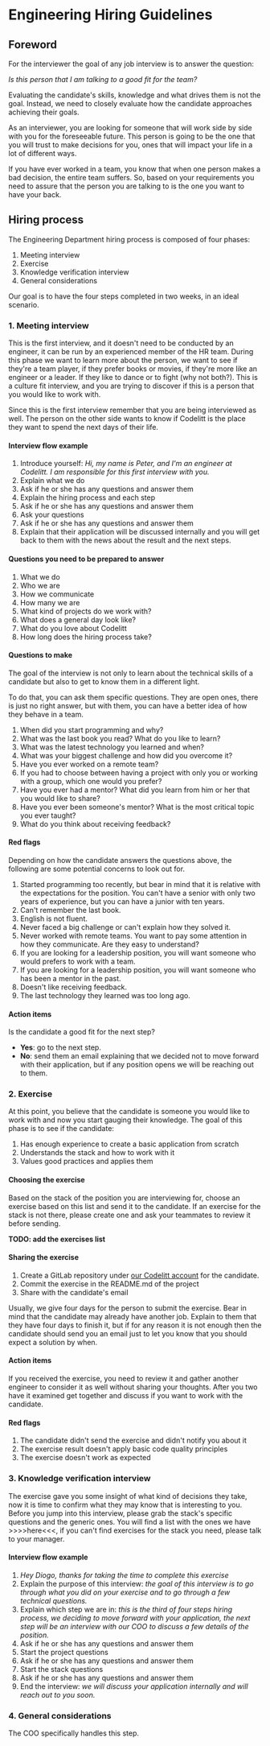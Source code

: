 # Engineering Hiring Guidelines

## Foreword

For the interviewer the goal of any job interview is to answer the question:

_Is this person that I am talking to a good fit for the team?_

Evaluating the candidate's skills, knowledge and what drives them is not the goal. Instead, we need to closely evaluate how the candidate approaches achieving their goals.

As an interviewer, you are looking for someone that will work side by side with you for the foreseeable future. This person is going to be the one that you will trust to make decisions for you, ones that will impact your life in a lot of different ways.

If you have ever worked in a team, you know that when one person makes a bad decision, the entire team suffers. So, based on your requirements you need to assure that the person you are talking to is the one you want to have your back.

## Hiring process

The Engineering Department hiring process is composed of four phases:

1. Meeting interview
2. Exercise
3. Knowledge verification interview
4. General considerations

Our goal is to have the four steps completed in two weeks, in an ideal scenario.

### 1. Meeting interview

This is the first interview, and it doesn't need to be conducted by an engineer, it can be run by an experienced member of the HR team. During this phase we want to learn more about the person, we want to see if they're a team player, if they prefer books or movies, if they're more like an engineer or a leader. If they like to dance or to fight (why not both?). This is a culture fit interview, and you are trying to discover if this is a person that you would like to work with.

Since this is the first interview remember that you are being interviewed as well. The person on the other side wants to know if Codelitt is the place they want to spend the next days of their life.

#### Interview flow example

1. Introduce yourself: _Hi, my name is Peter, and I'm an engineer at Codelitt. I am responsible for this first interview with you._
2. Explain what we do
3. Ask if he or she has any questions and answer them
4. Explain the hiring process and each step
5. Ask if he or she has any questions and answer them
6. Ask your questions
7. Ask if he or she has any questions and answer them
8. Explain that their application will be discussed internally and you will get back to them with the news about the result and the next steps.

#### Questions you need to be prepared to answer

1. What we do
2. Who we are
3. How we communicate
4. How many we are
5. What kind of projects do we work with?
6. What does a general day look like?
7. What do you love about Codelitt
8. How long does the hiring process take?

#### Questions to make

The goal of the interview is not only to learn about the technical skills of a candidate but also to get to know them in a different light.

To do that, you can ask them specific questions. They are open ones, there is just no right answer, but with them, you can have a better idea of how they behave in a team.

1. When did you start programming and why?
2. What was the last book you read? What do you like to learn?
3. What was the latest technology you learned and when?
4. What was your biggest challenge and how did you overcome it?
5. Have you ever worked on a remote team?
6. If you had to choose between having a project with only you or working with a group, which one would you prefer?
7. Have you ever had a mentor? What did you learn from him or her that you would like to share?
8. Have you ever been someone's mentor? What is the most critical topic you ever taught?
9. What do you think about receiving feedback?

#### Red flags

Depending on how the candidate answers the questions above, the following are some potential concerns to look out for.

1. Started programming too recently, but bear in mind that it is relative with the expectations for the position. You can't have a senior with only two years of experience, but you can have a junior with ten years.
2. Can't remember the last book.
3. English is not fluent.
4. Never faced a big challenge or can't explain how they solved it.
5. Never worked with remote teams. You want to pay some attention in how they communicate. Are they easy to understand?
6. If you are looking for a leadership position, you will want someone who would prefers to work with a team.
7. If you are looking for a leadership position, you will want someone who has been a mentor in the past.
8. Doesn't like receiving feedback.
9. The last technology they learned was too long ago.

#### Action items

Is the candidate a good fit for the next step?
- **Yes**: go to the next step.
- **No**: send them an email explaining that we decided not to move forward with their application, but if any position opens we will be reaching out to them.

### 2. Exercise

At this point, you believe that the candidate is someone you would like to work with and now you start gauging their knowledge. The goal of this phase is to see if the candidate:

1. Has enough experience to create a basic application from scratch
2. Understands the stack and how to work with it
3. Values good practices and applies them

#### Choosing the exercise

Based on the stack of the position you are interviewing for, choose an exercise based on this list and send it to the candidate. If an exercise for the stack is not there, please create one and ask your teammates to review it before sending.

**TODO: add the exercises list**

#### Sharing the exercise

1. Create a GitLab repository under [our Codelitt account](https://gitlab.com/codelittinc) for the candidate.
2. Commit the exercise in the README.md of the project
3. Share with the candidate's email

Usually, we give four days for the person to submit the exercise. Bear in mind that the candidate may already have another job. Explain to them that they have four days to finish it, but if for any reason it is not enough then the candidate should send you an email just to let you know that you should expect a solution by when.

#### Action items

If you received the exercise, you need to review it and gather another engineer to consider it as well without sharing your thoughts. After you two have it examined get together and discuss if you want to work with the candidate.

#### Red flags

1. The candidate didn't send the exercise and didn't notify you about it
2. The exercise result doesn't apply basic code quality principles
3. The exercise doesn't work as expected

### 3. Knowledge verification interview

The exercise gave you some insight of what kind of decisions they take, now it is time to confirm what they may know that is interesting to you. Before you jump into this interview, please grab the stack's specific questions and the generic ones. You will find a list with the ones we have >>>>here<<<, if you can't find exercises for the stack you need, please talk to your manager.

#### Interview flow example

1. _Hey Diogo, thanks for taking the time to complete this exercise_
2. Explain the purpose of this interview: _the goal of this interview is to go through what you did on your exercise and to go through a few technical questions._
3. Explain which step we are in: _this is the third of four steps hiring process, we deciding to move forward with your application, the next step will be an interview with our COO to discuss a few details of the position._
4. Ask if he or she has any questions and answer them
5. Start the project questions
6. Ask if he or she has any questions and answer them
7. Start the stack questions
8. Ask if he or she has any questions and answer them
9. End the interview: _we will discuss your application internally and will reach out to you soon._

### 4. General considerations

The COO specifically handles this step.
